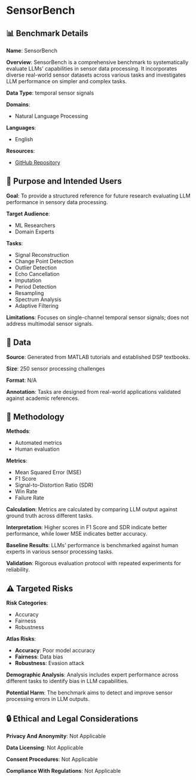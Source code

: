 # SensorBench

## 📊 Benchmark Details

**Name**: SensorBench

**Overview**: SensorBench is a comprehensive benchmark to systematically evaluate LLMs' capabilities in sensor data processing. It incorporates diverse real-world sensor datasets across various tasks and investigates LLM performance on simpler and complex tasks.

**Data Type**: temporal sensor signals

**Domains**:
- Natural Language Processing

**Languages**:
- English

**Resources**:
- [GitHub Repository](https://github.com/nesl/LLM_sensor_processing)

## 🎯 Purpose and Intended Users

**Goal**: To provide a structured reference for future research evaluating LLM performance in sensory data processing.

**Target Audience**:
- ML Researchers
- Domain Experts

**Tasks**:
- Signal Reconstruction
- Change Point Detection
- Outlier Detection
- Echo Cancellation
- Imputation
- Period Detection
- Resampling
- Spectrum Analysis
- Adaptive Filtering

**Limitations**: Focuses on single-channel temporal sensor signals; does not address multimodal sensor signals.

## 💾 Data

**Source**: Generated from MATLAB tutorials and established DSP textbooks.

**Size**: 250 sensor processing challenges

**Format**: N/A

**Annotation**: Tasks are designed from real-world applications validated against academic references.

## 🔬 Methodology

**Methods**:
- Automated metrics
- Human evaluation

**Metrics**:
- Mean Squared Error (MSE)
- F1 Score
- Signal-to-Distortion Ratio (SDR)
- Win Rate
- Failure Rate

**Calculation**: Metrics are calculated by comparing LLM output against ground truth across different tasks.

**Interpretation**: Higher scores in F1 Score and SDR indicate better performance, while lower MSE indicates better accuracy.

**Baseline Results**: LLMs' performance is benchmarked against human experts in various sensor processing tasks.

**Validation**: Rigorous evaluation protocol with repeated experiments for reliability.

## ⚠️ Targeted Risks

**Risk Categories**:
- Accuracy
- Fairness
- Robustness

**Atlas Risks**:
- **Accuracy**: Poor model accuracy
- **Fairness**: Data bias
- **Robustness**: Evasion attack

**Demographic Analysis**: Analysis includes expert performance across different tasks to identify bias in LLM capabilities.

**Potential Harm**: The benchmark aims to detect and improve sensor processing errors in LLM outputs.

## 🔒 Ethical and Legal Considerations

**Privacy And Anonymity**: Not Applicable

**Data Licensing**: Not Applicable

**Consent Procedures**: Not Applicable

**Compliance With Regulations**: Not Applicable
